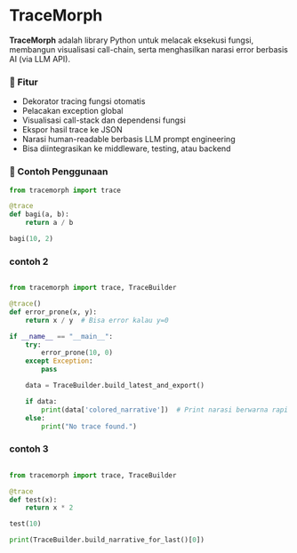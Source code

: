 # TraceMorph

**TraceMorph** adalah library Python untuk melacak eksekusi fungsi, membangun visualisasi call-chain, serta menghasilkan narasi error berbasis AI (via LLM API).

### 🚀 Fitur

- Dekorator tracing fungsi otomatis
- Pelacakan exception global
- Visualisasi call-stack dan dependensi fungsi
- Ekspor hasil trace ke JSON
- Narasi human-readable berbasis LLM prompt engineering
- Bisa diintegrasikan ke middleware, testing, atau backend

### 🧠 Contoh Penggunaan

```python
from tracemorph import trace

@trace
def bagi(a, b):
    return a / b

bagi(10, 2)
```

### contoh 2

```python

from tracemorph import trace, TraceBuilder

@trace()
def error_prone(x, y):
    return x / y  # Bisa error kalau y=0

if __name__ == "__main__":
    try:
        error_prone(10, 0)
    except Exception:
        pass

    data = TraceBuilder.build_latest_and_export()

    if data:
        print(data['colored_narrative'])  # Print narasi berwarna rapi di terminal
    else:
        print("No trace found.")

```

### contoh 3

```python

from tracemorph import trace, TraceBuilder

@trace
def test(x):
    return x * 2

test(10)

print(TraceBuilder.build_narrative_for_last()[0])

```
